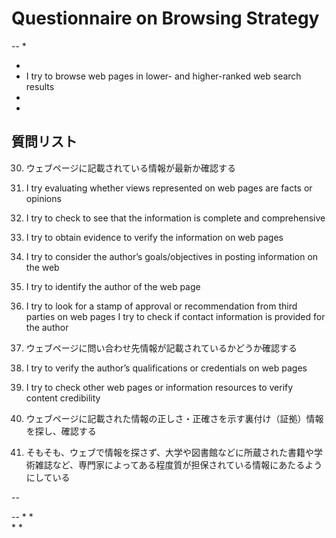 # Questionnaire on Browsing Strategy


--
*  

* 
* I try to browse web pages in lower- and higher-ranked web search results
* 
* 


## 質問リスト
30. ウェブページに記載されている情報が最新か確認する

31. I try evaluating whether views represented on web pages are facts or opinions

32. I try to check to see that the information is complete and comprehensive

33. I try to obtain evidence to verify the information on web pages

34. I try to consider the author’s goals/objectives in posting information on the web

35. I try to identify the author of the web page

36. I try to look for a stamp of approval or recommendation from third parties on web pages I try to check if contact information is provided for the author

37. ウェブページに問い合わせ先情報が記載されているかどうか確認する

38. I try to verify the author’s qualifications or credentials on web pages

39. I try to check other web pages or information resources to verify content credibility

40. ウェブページに記載された情報の正しさ・正確さを示す裏付け（証拠）情報を探し、確認する

41. そもそも、ウェブで情報を探さず、大学や図書館などに所蔵された書籍や学術雑誌など、専門家によってある程度質が担保されている情報にあたるようにしている

--

--
* 
*   
* 
* 

